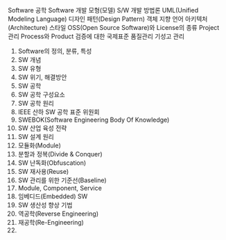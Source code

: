 Software 공학
Software 개발 모형(모델)
S/W 개발 방법론
UML(Unified Modeling Language)
디자인 패턴(Design Pattern)
객체 지향 언어
아키텍처(Architecture) 스타일
OSS(Open Source Software)와 License의 종류
Project 관리
Process와 Product 검증에 대한 국제표준
품질관리
기성고 관리

1. Software의 정의, 분류, 특성
2. SW 개념
3. SW 유형
4. SW 위기, 해결방안
5. SW 공학
6. SW 공학 구성요소
7. SW 공학 원리
8. IEEE 산하 SW 공학 표준 위원회
9. SWEBOK(Software Engineering Body Of Knowledge)
10. SW 산업 육성 전략
11. SW 설계 원리
12. 모듈화(Module)
13. 분할과 정복(Divide & Conquer)
14. SW 난독화(Obfuscation)
15. SW 재사용(Reuse)
16. SW 관리를 위한 기준선(Baseline)
17. Module, Component, Service
18. 임베디드(Embedded) SW
19. SW 생산성 향상 기법
20. 역공학(Reverse Engineering)
21. 재공학(Re-Engineering)
22. 